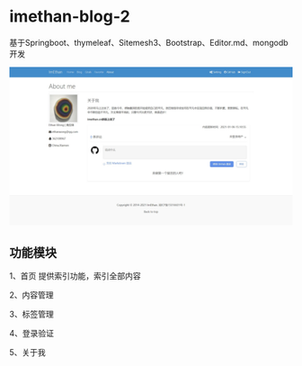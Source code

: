 # imethan-blog-2
基于Springboot、thymeleaf、Sitemesh3、Bootstrap、Editor.md、mongodb开发


<img src="https://raw.githubusercontent.com/ethanwong/imethan-blog-2/master/img/snapshot/About-ImEthan-%E4%B8%80%E4%B8%AA%E9%87%8E%E7%94%9F%E7%A8%8B%E5%BA%8F%E7%8C%BF%E7%9A%84%E8%87%AA%E7%95%99%E5%9C%B0.jpg" alt="About-ImEthan-一个野生程序猿的自留地.jpg">

## 功能模块
1、首页
提供索引功能，索引全部内容

2、内容管理

3、标签管理

4、登录验证

5、关于我
